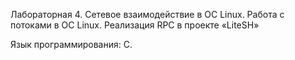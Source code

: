 Лабораторная 4. Сетевое взаимодействие в ОС Linux. Работа с потоками в ОС Linux. Реализация RPC в проекте «LiteSH»

Язык программирования: С.
